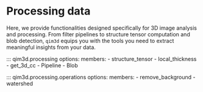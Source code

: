 # Processing data

Here, we provide functionalities designed specifically for 3D image analysis and processing. From filter pipelines to structure tensor computation and blob detection, `qim3d` equips you with the tools you need to extract meaningful insights from your data.

::: qim3d.processing
    options:
        members:
            - structure_tensor
            - local_thickness
            - get_3d_cc
            - Pipeline
            - Blob

::: qim3d.processing.operations
    options:
        members:
            - remove_background
            - watershed
